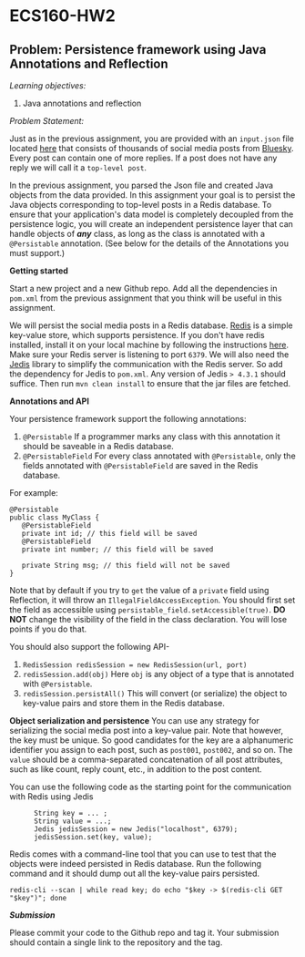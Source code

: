 # ECS160-HW2

## Problem: Persistence framework using Java Annotations and Reflection 

_Learning objectives:_ 
1. Java annotations and reflection

   
_Problem Statement:_

Just as in the previous assignment, you are provided with an `input.json` file located [here](https://github.com/davsec-teaching/ECS160-HW2-skeleton/blob/master/src/main/resources/input.json) that consists of thousands of social media posts from [Bluesky](https://bsky.app). Every post can contain one of more replies. If a post does not have any reply we will call it a `top-level
post`.

In the previous assignment, you parsed the Json file and created Java objects from the data provided. In this assignment your goal is to persist the Java objects corresponding to top-level posts in a Redis database.
To ensure that your 
application's data model is completely decoupled from the persistence logic, you will create an independent persistence layer that can handle objects of _**any**_ class, as long as the class is annotated with a 
`@Persistable` annotation. (See below for the details of the Annotations you must support.)



**Getting started**

Start a new project and a new Github repo. Add all the dependencies in `pom.xml` from the previous
assignment that you think will be useful in this assignment. 

We will persist the social media posts in a Redis database. [Redis](https://redis.io/) is a simple key-value store, which supports persistence. If you don't have redis installed, install it on your local machine by following the instructions 
[here](https://redis.io/docs/latest/operate/oss_and_stack/install/install-redis/). Make sure your Redis server is listening to port `6379`. We will also need the [Jedis](https://github.com/redis/jedis) library to simplify the communication with the Redis server. So add the dependency for Jedis to `pom.xml`. 
Any version of Jedis `> 4.3.1` should suffice. Then run `mvn clean install` to ensure that the jar files are fetched.

**Annotations and API**

Your persistence framework support the following annotations:
1. `@Persistable` If a programmer marks any class with this annotation it should be saveable in a Redis database. 
2. `@PersistableField` For every class annotated with `@Persistable`, only the fields annotated with `@PersistableField` are saved in the Redis database.

For example:

```
@Persistable
public class MyClass {
   @PersistableField
   private int id; // this field will be saved
   @PersistableField
   private int number; // this field will be saved
   
   private String msg; // this field will not be saved
}
```
Note that by default if you try to `get` the value of a `private` field using Reflection, it will throw an `IllegalFieldAccessException`. You should first set the field as accessible using `persistable_field.setAccessible(true)`. **DO NOT** change the visibility of the field in the class declaration. You will lose points if you do that. 

You should also support the following API-
1. `RedisSession redisSession = new RedisSession(url, port)`
2. `redisSession.add(obj)` Here `obj` is any object of a type that is annotated with `@Persistable`.
3. `redisSession.persistAll()` This will convert (or serialize) the object to key-value pairs and store them in the Redis database.

**Object serialization and persistence**
You can use any strategy for serializing the social media post into a key-value pair. Note that however, the key must be unique. So good candidates for the key are a alphanumeric identifier you assign to each post, such
as `post001`, `post002`, and so on. The `value` should be a comma-separated concatenation of all post attributes, such as like count, reply count, etc., in addition to the post content.

You can use the following code as the starting point for the communication with Redis using Jedis

```
      String key = ... ;
      String value = ...; 
      Jedis jedisSession = new Jedis("localhost", 6379);
      jedisSession.set(key, value);
```

Redis comes with a command-line tool that you can use to test that the objects were indeed persisted in Redis database. Run the following command and it should dump out all the key-value pairs persisted.
```
redis-cli --scan | while read key; do echo "$key -> $(redis-cli GET "$key")"; done
```

**_Submission_**

Please commit your code to the Github repo and tag it. Your submission should contain a single link to the repository and the tag. 

